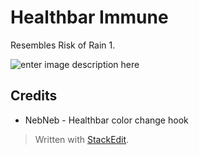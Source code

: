 # Healthbar Immune

Resembles Risk of Rain 1.

![enter image description here](https://media.discordapp.net/attachments/808467546390790184/890436219455029258/unknown.png)

## Credits
* NebNeb - Healthbar color change hook

> Written with [StackEdit](https://stackedit.io/).